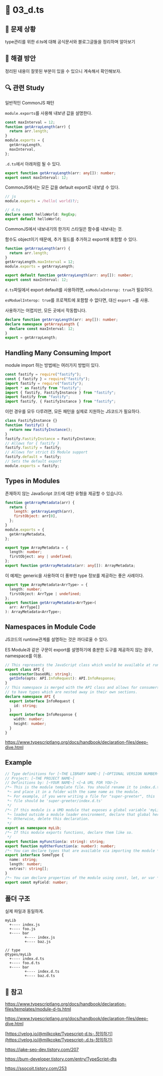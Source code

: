 # 🐳 03_d.ts

## 🤔 문제 상황

type관리를 위한 d.ts에 대해 공식문서와 블로그글들을 정리하며 알아보기



## 🚩 해결 방안

정리된 내용이 잘못된 부분이 있을 수 있으니 계속해서 확인해보자.



## 🔍 관련 Study

일반적인 CommonJS 패턴

`module.exports`를 사용해 내보낸 값을 설명한다.

```javascript
const maxInterval = 12;
function getArrayLength(arr) {
  return arr.length;
}
module.exports = {
  getArrayLength,
  maxInterval,
};
```

`.d.ts`에서 아래처럼 될 수 있다.

```typescript
export function getArrayLength(arr: any[]): number;
export const maxInterval: 12;
```



CommonJS에서는 모든 값을 default export로 내보낼 수 있다.

```javascript
// js
module.exports = /hello( world)?/;
```

```typescript
// d.ts
declare const helloWorld: RegExp;
export default helloWorld;
```



CommonJS에서 내보내기의 한가지 스타일은 함수를 내보내는 것.

함수도 object이기 때문에, 추가 필드를 추가하고 export에 포함할 수 있다.

```javascript
function getArrayLength(arr) {
  return arr.length;
}
getArrayLength.maxInterval = 12;
module.exports = getArrayLength;
```

```typescript
export default function getArrayLength(arr: any[]): number;
export const maxInterval: 12;
```



`d.ts`파일에서 export default를 사용하려면, `esModuleInterop: true`가 필요하다.

`esModuelInterop: true`를 프로젝트에 포함할 수 없다면, 대신 `export =`를 사용.

사용하기는 어렵지만, 모든 곳에서 작동합니다.

```typescript
declare function getArrayLength(arr: any[]): number;
declare namespace getArrayLength {
  declare const maxInterval: 12;
}
export = getArrayLength;
```



## Handling Many Consuming Import

module import 하는 방법에는 여러가지 방법이 있다.

```javascript
const fastify = require("fastify");
const { fastify } = require("fastify");
import fastify = require("fastify");
import * as Fastify from "fastify";
import { fastify, FastifyInstance } from "fastify";
import fastify from "fastify";
import fastify, { FastifyInstance } from "fastify";
```

이런 경우를 모두 다루려면, 모든 패턴을 실제로 지원하는 JS코드가 필요하다.

```javascript
class FastifyInstance {}
function fastify() {
  return new FastifyInstance();
}
fastify.FastifyInstance = FastifyInstance;
// Allows for { fastify }
fastify.fastify = fastify;
// Allows for strict ES Module support
fastify.default = fastify;
// Sets the default export
module.exports = fastify;
```



## Types in Modules

존재하지 않는 JavaScript 코드에 대한 유형을 제공할 수 있습니다.

```javascript
function getArrayMetadata(arr) {
  return {
    length: getArrayLength(arr),
    firstObject: arr[0],
  };
}
module.exports = {
  getArrayMetadata,
};
```

```typescript
export type ArrayMetadata = {
  length: number;
  firstObject: any | undefined;
};
export function getArrayMetadata(arr: any[]): ArrayMetadata;
```

이 예제는 generic을 사용하여 더 풍부한 type 정보를 제공하는 좋은 사례이다.

```typescript
export type ArrayMetadata<ArrType> = {
  length: number;
  firstObject: ArrType | undefined;
};
export function getArrayMetadata<ArrType>(
  arr: ArrType[]
): ArrayMetadata<ArrType>;
```



## Namespaces in Module Code

JS코드의 runtime관계를 설명하는 것은 까다로울 수 있다.

ES Module과 같은 구문이 export를 설명하기에 충분한 도구를 제공하지 않는 경우, namespace를 이용.

```typescript
// This represents the JavaScript class which would be available at runtime
export class API {
  constructor(baseURL: string);
  getInfo(opts: API.InfoRequest): API.InfoResponse;
}
// This namespace is merged with the API class and allows for consumers, and this file
// to have types which are nested away in their own sections.
declare namespace API {
  export interface InfoRequest {
    id: string;
  }
  export interface InfoResponse {
    width: number;
    height: number;
  }
}
```

https://www.typescriptlang.org/docs/handbook/declaration-files/deep-dive.html



## Example

```typescript
// Type definitions for [~THE LIBRARY NAME~] [~OPTIONAL VERSION NUMBER~]
// Project: [~THE PROJECT NAME~]
// Definitions by: [~YOUR NAME~] <[~A URL FOR YOU~]>
/*~ This is the module template file. You should rename it to index.d.ts
 *~ and place it in a folder with the same name as the module.
 *~ For example, if you were writing a file for "super-greeter", this
 *~ file should be 'super-greeter/index.d.ts'
 */
/*~ If this module is a UMD module that exposes a global variable 'myLib' when
 *~ loaded outside a module loader environment, declare that global here.
 *~ Otherwise, delete this declaration.
 */
export as namespace myLib;
/*~ If this module exports functions, declare them like so.
 */
export function myFunction(a: string): string;
export function myOtherFunction(a: number): number;
/*~ You can declare types that are available via importing the module */
export interface SomeType {
  name: string;
  length: number;
  extras?: string[];
}
/*~ You can declare properties of the module using const, let, or var */
export const myField: number;
```





## 폴더 구조

실제 파일과 동일하게.

```text
myLib
  +---- index.js
  +---- foo.js
  +---- bar
         +---- index.js
         +---- baz.js
```

```text
// type
@types/myLib
  +---- index.d.ts
  +---- foo.d.ts
  +---- bar
         +---- index.d.ts
         +---- baz.d.ts
```



## 📘 참고

https://www.typescriptlang.org/docs/handbook/declaration-files/templates/module-d-ts.html

https://www.typescriptlang.org/docs/handbook/declaration-files/deep-dive.html

[https://velog.io/@milkcoke/Typescript-d.ts-.정의하기](https://velog.io/@milkcoke/Typescript-.d.ts-정의하기)

https://jake-seo-dev.tistory.com/207

https://bum-developer.tistory.com/entry/TypeScript-dts

https://ssocoit.tistory.com/253